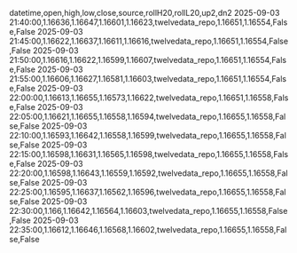 datetime,open,high,low,close,source,rollH20,rollL20,up2,dn2
2025-09-03 21:40:00,1.16636,1.16647,1.16601,1.16623,twelvedata_repo,1.16651,1.16554,False,False
2025-09-03 21:45:00,1.16622,1.16637,1.16611,1.16616,twelvedata_repo,1.16651,1.16554,False,False
2025-09-03 21:50:00,1.16616,1.16622,1.16599,1.16607,twelvedata_repo,1.16651,1.16554,False,False
2025-09-03 21:55:00,1.16606,1.16627,1.16581,1.16603,twelvedata_repo,1.16651,1.16554,False,False
2025-09-03 22:00:00,1.16613,1.16655,1.16573,1.16622,twelvedata_repo,1.16651,1.16558,False,False
2025-09-03 22:05:00,1.16621,1.16655,1.16558,1.16594,twelvedata_repo,1.16655,1.16558,False,False
2025-09-03 22:10:00,1.16593,1.16642,1.16558,1.16599,twelvedata_repo,1.16655,1.16558,False,False
2025-09-03 22:15:00,1.16598,1.16631,1.16565,1.16598,twelvedata_repo,1.16655,1.16558,False,False
2025-09-03 22:20:00,1.16598,1.16643,1.16559,1.16592,twelvedata_repo,1.16655,1.16558,False,False
2025-09-03 22:25:00,1.16595,1.16637,1.16562,1.16596,twelvedata_repo,1.16655,1.16558,False,False
2025-09-03 22:30:00,1.166,1.16642,1.16564,1.16603,twelvedata_repo,1.16655,1.16558,False,False
2025-09-03 22:35:00,1.16612,1.16646,1.16568,1.16602,twelvedata_repo,1.16655,1.16558,False,False
